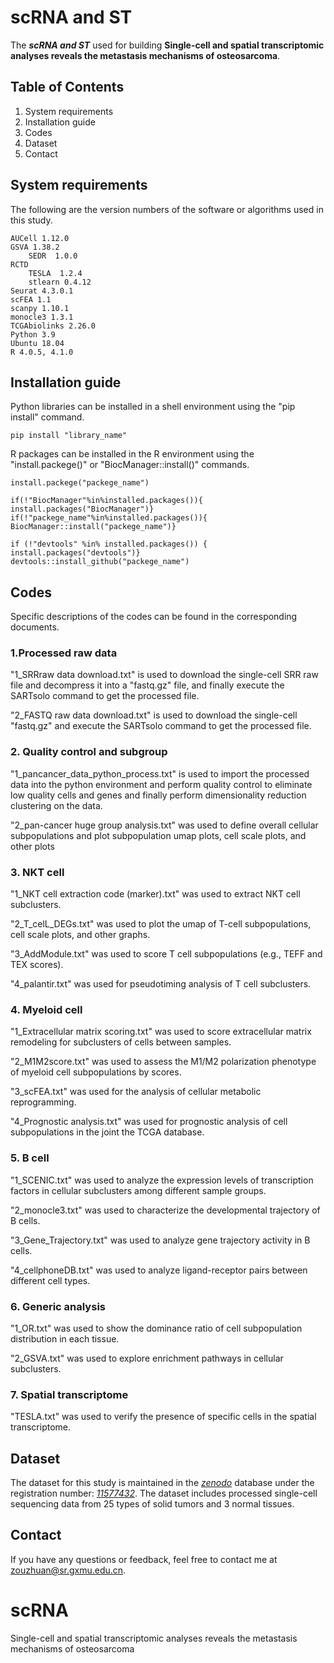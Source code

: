# scRNA and ST
The ***scRNA and ST*** used for building **Single-cell and spatial transcriptomic analyses reveals the metastasis mechanisms of osteosarcoma**.

## Table of Contents
1. System requirements
2. Installation guide
3. Codes
4. Dataset
5. Contact

## System requirements
The following are the version numbers of the software or algorithms used in this study.

	AUCell 1.12.0
	GSVA 1.38.2
        SEDR  1.0.0
	RCTD
        TESLA  1.2.4
        stlearn 0.4.12
	Seurat 4.3.0.1
	scFEA 1.1
	scanpy 1.10.1
	monocle3 1.3.1
	TCGAbiolinks 2.26.0
	Python 3.9
 	Ubuntu 18.04
	R 4.0.5, 4.1.0 
## Installation guide
Python libraries can be installed in a shell environment using the "pip install" command. 

	pip install "library_name"

R packages can be installed in the R environment using the "install.packege()" or "BiocManager::install()" commands.

	install.packege("packege_name")

	if(!"BiocManager"%in%installed.packages()){ 
	install.packages("BiocManager")}
 	if(!"packege_name"%in%installed.packages()){ 
	BiocManager::install("packege_name")}

	if (!"devtools" %in% installed.packages()) {
  	install.packages("devtools")}
   	devtools::install_github("packege_name")



## Codes
Specific descriptions of the codes can be found in the corresponding documents.
### 1.Processed raw data
"1_SRRraw data download.txt" is used to download the single-cell SRR raw file and decompress it into a "fastq.gz" file, and finally execute the SARTsolo command to get the processed file.
	 
"2_FASTQ raw data download.txt" is used to download the single-cell "fastq.gz" and execute the SARTsolo command to get the processed file.
### 2. Quality control and subgroup
"1_pancancer_data_python_process.txt" is used to import the processed data into the python environment and perform quality control to eliminate low quality cells and genes and finally perform dimensionality reduction clustering on the data.

"2_pan-cancer huge group analysis.txt" was used to define overall cellular subpopulations and plot subpopulation umap plots, cell scale plots, and other plots

### 3. NKT cell
"1_NKT cell extraction code (marker).txt" was used to extract NKT cell subclusters.

"2_T_celL_DEGs.txt" was used to plot the umap of T-cell subpopulations, cell scale plots, and other graphs.

"3_AddModule.txt" was used to score T cell subpopulations (e.g., TEFF and TEX scores).

"4_palantir.txt" was used for pseudotiming analysis of T cell subclusters.

### 4. Myeloid cell
"1_Extracellular matrix scoring.txt" was used to score extracellular matrix remodeling for subclusters of cells between samples.

"2_M1M2score.txt" was used to assess the M1/M2 polarization phenotype of myeloid cell subpopulations by scores.

"3_scFEA.txt" was used for the analysis of cellular metabolic reprogramming.

"4_Prognostic analysis.txt" was used for prognostic analysis of cell subpopulations in the joint the TCGA database.

### 5. B cell
"1_SCENIC.txt" was used to analyze the expression levels of transcription factors in cellular subclusters among different sample groups.

"2_monocle3.txt" was used to characterize the developmental trajectory of B cells.

"3_Gene_Trajectory.txt" was used to analyze gene trajectory activity in B cells.

"4_cellphoneDB.txt" was used to analyze ligand-receptor pairs between different cell types.

### 6. Generic analysis
"1_OR.txt" was used to show the dominance ratio of cell subpopulation distribution in each tissue.

"2_GSVA.txt" was used to explore enrichment pathways in cellular subclusters.
### 7. Spatial transcriptome
"TESLA.txt" was used to verify the presence of specific cells in the spatial transcriptome.

## Dataset
The dataset for this study is maintained in the [_zenodo_](https://zenodo.org/) database under the registration number: [_11577432_](https://zenodo.org/records/11577432). 
The dataset includes processed single-cell sequencing data from 25 types of solid tumors and 3 normal tissues.

## Contact
If you have any questions or feedback, feel free to contact me at zouzhuan@sr.gxmu.edu.cn.
# scRNA
Single-cell and spatial transcriptomic analyses reveals the metastasis mechanisms of osteosarcoma
